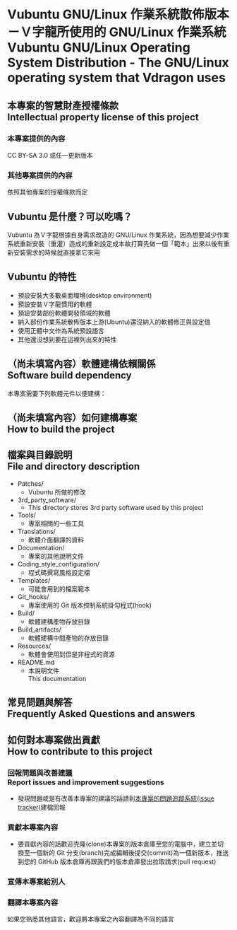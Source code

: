 # Vubuntu GNU/Linux 作業系統散佈版本－Ｖ字龍所使用的 GNU/Linux 作業系統<br />Vubuntu GNU/Linux Operating System Distribution - The GNU/Linux operating system that Vdragon uses

## 本專案的智慧財產授權條款<br />Intellectual property license of this project
### 本專案提供的內容
CC BY-SA 3.0 或任一更新版本

### 其他專案提供的內容
依照其他專案的授權條款而定

## Vubuntu 是什麼？可以吃嗎？
Vubuntu 為Ｖ字龍根據自身需求改造的 GNU/Linux 作業系統，因為想要減少作業系統重新安裝（重灌）造成的重新設定成本故打算先做一個「範本」出來以後有重新安裝需求的時候就直接拿它來用

## Vubuntu 的特性
* 預設安裝大多數桌面環境(desktop environment)
* 預設安裝Ｖ字龍慣用的軟體
* 預設安裝部份軟體開發領域的軟體
* 納入部份作業系統散佈版本上游(Ubuntu)還沒納入的軟體修正與設定值
* 使用正體中文作為系統預設語言
* 其他還沒想到要在這裡列出來的特性

## （尚未填寫內容）軟體建構依賴關係<br />Software build dependency
本專案需要下列軟體元件以便建構：

## （尚未填寫內容）如何建構專案<br />How to build the project

## 檔案與目錄說明<br />File and directory description
* Patches/
	* Vubuntu 所做的修改
* 3rd_party_software/
	* This directory stores 3rd party software used by this project
* Tools/
	* 專案相關的一些工具
* Translations/
    * 軟體介面翻譯的資料
* Documentation/
	* 專案的其他說明文件
* Coding_style_configuration/
	* 程式碼撰寫風格設定檔
* Templates/
	* 可能會用到的檔案範本
* Git_hooks/
	* 專案使用的 Git 版本控制系統掛勾程式(hook)
* Build/
	* 軟體建構產物存放目錄
* Build_artifacts/
	* 軟體建構中間產物的存放目錄
* Resources/
	* 軟體會使用到但是非程式的資源
* README.md
	* 本說明文件  
	  This documentation

## 常見問題與解答<br />Frequently Asked Questions and answers

## 如何對本專案做出貢獻<br />How to contribute to this project
### 回報問題與改善建議<br />Report issues and improvement suggestions
* 發現問題或是有改善本專案的建議的話請到[本專案的問題追蹤系統(issue tracker)](../../issues)建檔回報

### 貢獻本專案內容
* 要貢獻內容的話歡迎克隆(clone)本專案的版本倉庫至您的電腦中，建立並切換至一個新的 Git 分支(branch)完成編輯後提交(commit)為一個新版本，推送到您的 GitHub 版本倉庫再跟我們的版本倉庫發出拉取請求(pull request)

### 宣傳本專案給別人

### 翻譯本專案內容
如果您熟悉其他語言，歡迎將本專案之內容翻譯為不同的語言
